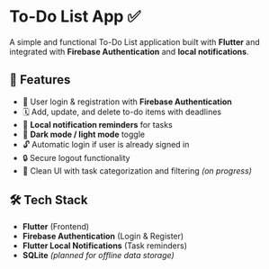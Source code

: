 # To-Do List App ✅

A simple and functional To-Do List application built with **Flutter** and integrated with **Firebase Authentication** and **local notifications**.

## 📱 Features

- 🔐 User login & registration with **Firebase Authentication**
- 🗓️ Add, update, and delete to-do items with deadlines
- 🔔 **Local notification reminders** for tasks
- 🌙 **Dark mode / light mode** toggle
- 🔓 Automatic login if user is already signed in
- 🔒 Secure logout functionality
- 🧠 Clean UI with task categorization and filtering *(on progress)*

## 🛠️ Tech Stack

- **Flutter** (Frontend)
- **Firebase Authentication** (Login & Register)
- **Flutter Local Notifications** (Task reminders)
- **SQLite** *(planned for offline data storage)*

